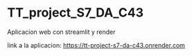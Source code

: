 # TT_project_S7_DA_C43
Aplicacion web con streamlit y render

link a la aplicacion: https://tt-project-s7-da-c43.onrender.com
